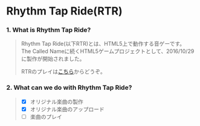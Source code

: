 # Rhythm Tap Ride(RTR)
### 1. What is **Rhythm Tap Ride**?
> Rhythm Tap Ride(以下RTR)とは、HTML5上で動作する音ゲーです。<Br>
> The Called Nameに続くHTML5ゲームプロジェクトとして、2016/10/29に製作が開始されました。
> 
> RTRのプレイは[こちら](https://genbuproject.github.io/Genbu-Project-Official-Site/Content/Rhythm%20Tap%20Ride/)からどうぞ。

### 2. What can we do with **Rhythm Tap Ride**?
> -[x] オリジナル楽曲の製作
> -[x] オリジナル楽曲のアップロード
> -[ ] 楽曲のプレイ